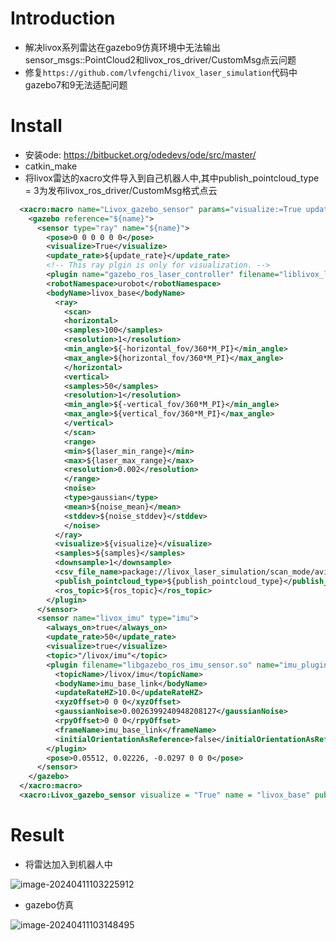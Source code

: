 # Introduction

* 解决livox系列雷达在gazebo9仿真环境中无法输出sensor_msgs::PointCloud2和livox_ros_driver/CustomMsg点云问题
* 修复`https://github.com/lvfengchi/livox_laser_simulation`代码中gazebo7和9无法适配问题

# Install

* 安装ode: https://bitbucket.org/odedevs/ode/src/master/
* catkin_make
* 将livox雷达的xacro文件导入到自己机器人中,其中publish_pointcloud_type = 3为发布livox_ros_driver/CustomMsg格式点云

```xml
  <xacro:macro name="Livox_gazebo_sensor" params="visualize:=True update_rate:=10 resolution:=0.002 noise_mean:=0.0 noise_stddev:=0.01 name:=livox ros_topic:=/livox/lidar publish_pointcloud_type:=1">
    <gazebo reference="${name}">
      <sensor type="ray" name="${name}">
        <pose>0 0 0 0 0 0</pose>
        <visualize>True</visualize>
        <update_rate>${update_rate}</update_rate>
        <!-- This ray plgin is only for visualization. -->
        <plugin name="gazebo_ros_laser_controller" filename="liblivox_laser_simulation.so">
        <robotNamespace>urobot</robotNamespace>
        <bodyName>livox_base</bodyName>
          <ray>
            <scan>
            <horizontal>
            <samples>100</samples>
            <resolution>1</resolution>
            <min_angle>${-horizontal_fov/360*M_PI}</min_angle>
            <max_angle>${horizontal_fov/360*M_PI}</max_angle>
            </horizontal>
            <vertical>
            <samples>50</samples>
            <resolution>1</resolution>
            <min_angle>${-vertical_fov/360*M_PI}</min_angle>
            <max_angle>${vertical_fov/360*M_PI}</max_angle>
            </vertical>
            </scan>
            <range>
            <min>${laser_min_range}</min>
            <max>${laser_max_range}</max>
            <resolution>0.002</resolution>
            </range>
            <noise>
            <type>gaussian</type>
            <mean>${noise_mean}</mean>
            <stddev>${noise_stddev}</stddev>
            </noise>
          </ray>
          <visualize>${visualize}</visualize>
          <samples>${samples}</samples>
          <downsample>1</downsample>
          <csv_file_name>package://livox_laser_simulation/scan_mode/avia.csv</csv_file_name>
          <publish_pointcloud_type>${publish_pointcloud_type}</publish_pointcloud_type>
          <ros_topic>${ros_topic}</ros_topic>
        </plugin>
      </sensor>
      <sensor name="livox_imu" type="imu">
        <always_on>true</always_on>
        <update_rate>50</update_rate>
        <visualize>true</visualize>
        <topic>"/livox/imu"</topic>
        <plugin filename="libgazebo_ros_imu_sensor.so" name="imu_plugin">
          <topicName>/livox/imu</topicName>
          <bodyName>imu_base_link</bodyName>
          <updateRateHZ>10.0</updateRateHZ>
          <xyzOffset>0 0 0</xyzOffset>
          <gaussianNoise>0.0026399240948208127</gaussianNoise>
          <rpyOffset>0 0 0</rpyOffset>
          <frameName>imu_base_link</frameName>
          <initialOrientationAsReference>false</initialOrientationAsReference>
        </plugin>
        <pose>0.05512, 0.02226, -0.0297 0 0 0</pose>
      </sensor>
    </gazebo>
  </xacro:macro>
  <xacro:Livox_gazebo_sensor visualize = "True" name = "livox_base" publish_pointcloud_type = "3"/>
```

# Result

* 将雷达加入到机器人中

![image-20240411103225912](https://ubuntu-desktop-pics.oss-cn-beijing.aliyuncs.com/image-20240411103225912.png)

* gazebo仿真

![image-20240411103148495](https://ubuntu-desktop-pics.oss-cn-beijing.aliyuncs.com/image-20240411103148495.png)
